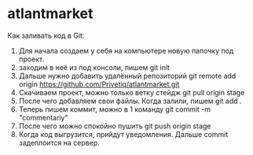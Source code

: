 # atlantmarket
Как заливать код в Git:
1) Для начала создаем у себя на компьютере новую папочку под проект.
2) заходим в неё из под консоли, пишем git init
3) Дальше нужно добавить удалённый репозиторий git remote add origin https://github.com/Privetiq/atlantmarket.git
4) Скачиваем проект, можно только ветку стейдж git pull origin stage
5) После чего добавляем свои файлы. Когда залили, пишем git add .
6) Теперь пишем коммит, можно в 1 команду git commit -m "commentariy"
7) После чего можно спокойно пушить git push origin stage
8) Когда код выгрузится, прийдут уведомления. Дальше commit задеплоится на сервер.
